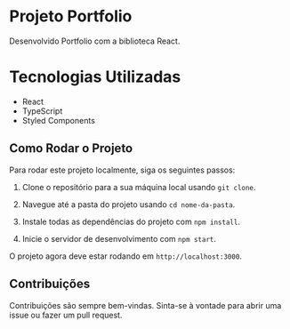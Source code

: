 # Projeto Portfolio

Desenvolvido Portfolio com a biblioteca React.

# Tecnologias Utilizadas

- React
- TypeScript
- Styled Components

## Como Rodar o Projeto

Para rodar este projeto localmente, siga os seguintes passos:

1. Clone o repositório para a sua máquina local usando `git clone`.

2. Navegue até a pasta do projeto usando `cd nome-da-pasta`.

3. Instale todas as dependências do projeto com `npm install`.

4. Inicie o servidor de desenvolvimento com `npm start`.

O projeto agora deve estar rodando em `http://localhost:3000`.

## Contribuições

Contribuições são sempre bem-vindas. Sinta-se à vontade para abrir uma issue ou fazer um pull request.
